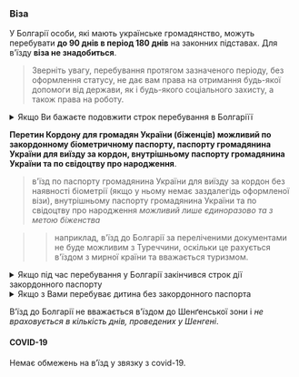 ### Віза
У Болгарії особи, які мають українське громадянство, можуть перебувати **до 90 днів в період 180 днів** на законних підставах. Для в'їзду **віза не знадобиться**.
>Зверніть увагу, перебування протягом зазначеного періоду, без оформлення статусу, не дає вам права на отримання будь-якої допомоги від держави, як і будь-якого соціального захисту, а також права на роботу.

<details>
<summary> Якщо Ви бажаєте подовжити строк перебування в Болгаріїї</summary></br> 
Термін перебування може бути продовжений з гуманітарних причин, пов'язаних із надзвичайними обставинами. 

Громадяни України, які бажають продовжити безвізове перебування в Республіці Болгарія, можуть подавати заяву до Міграційної служби Міністерства внутрішніх справ до закінчення терміну безвізового перебування за адресою: Софія, бул.Княгині Марія Луїза, 48.

При проживанні за межами міста Софія, є можливість відвідати відповідний міграційний сектор/групу Регіонального управління Міністерства внутрішніх справ за місцем проживання в країні.

 Форму заяви можна отримати на місці або заповнити заздалегідь, завантаживши із сайту Міграційної служби.

 </details>

**Перетин Кордону для громадян України (біженців) можливий по закордонному біометричному паспорту, паспорту громадянина України для виїзду за кордон, внутрішньому паспорту громадянина України та по свідоцтву про народження**.
>в'їзд по паспорту громадянина України для виїзду за кордон без наявності біометрії (якщо у ньому немає заздалегідь оформленої візи), внутрішньому паспорту громадянина України та по свідоцтву про народження *можливий лише єдиноразово та з метою біженства*

>>наприклад, в'їзд до Болгарії за переліченими документами не буде можливим з Туреччини, оскільки це рахується в'їздом з мирної країни та вважається туризмом.

<details>
<summary>Якщо під час перебування у Болгарії закінчився строк дії закордонного паспорту</summary></br> 
необхідно звернутися до консульського відділу Посольства України в Республіці Болгарія (м.Софія, ж/к Овча Купель, вул. Боряна 29).
</details>

<details>
<summary>Якщо з Вами перебуває дитина без закордонного паспорта</summary></br> 
необхідно звернутися в Консульський відділ Посольства України в Республіці Болгарія для внесення данних та вклейки фотокартки дитини до Вашого закордонного паспорта.
Вам необхідно надати: фотокартку розміром 3,4Х4,5, свідоцтво про народження дитини та паспорт батьків.
</details>

В'їзд до Болгарії не вважається в'їздом до Шенґенської зони і *не враховується в кількість днів, проведених у Шенгені*.


#### COVID-19

Немає обмежень на в’їзд у звязку з covid-19.



